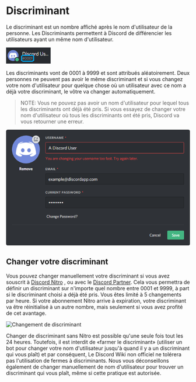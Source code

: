 <!-- TITLE: Discriminant -->
<!-- SUBTITLE: Information à propos des discriminants Discord -->

# Discriminant
Le discriminant est un nombre affiché après le nom d'utilisateur de la personne. Les Discriminants permettent à Discord de différencier les utilisateurs ayant un même nom d'utilisateur.

![Exemple de discriminant](/uploads/discriminator-example.png "Exemple de discriminant")

Les discriminants vont de 0001 à 9999 et sont attribués aléatoirement. Deux personnes ne peuvent pas avoir le même discriminant et si vous changez votre nom d'utilisateur pour quelque chose où un utilisateur avec ce nom a déjà votre discriminant, le vôtre va changer automatiquement.

 > NOTE: Vous ne pouvez pas avoir un nom d'utilisateur pour lequel tous les discriminants ont déjà été pris. Si vous essayez de changer votre nom d'utilisateur où tous les discriminants ont été pris, Discord va vous retourner une erreur.

![Changement de nom](/uploads/discriminator/usernamechange.png "Changement de nom")

## Changer votre discriminant
Vous pouvez changer manuellement votre discriminant si vous avez souscrit à [Discord Nitro](/nitro) , ou avec le [Discord Partner](/partner). Cela vous permettra de définir un discriminant sur n'importe quel nombre entre 0001 et 9999, à part si le discriminant choisi a déjà été pris. Vous êtes limité à 5 changements par heure. Si votre abonnement Nitro arrive à expiration, votre discriminant va être réinitialisé à un autre nombre, mais seulement si vous avez profité de cet avantage.

![Changement de discriminant](https://i.imgur.com/SuxuNHe.png "Changement de discriminant")


Changer de discriminant sans Nitro est possible qu'une seule fois tout les 24 heures. Toutefois, il est interdit de «farmer le discriminant» (utiliser un bot pour changer votre nom d'utilisateur jusqu'à quand il y a un discriminant qui vous plaît) et par conséquent, Le Discord Wiki non officiel ne tolérera pas l'utilisation de fermes à discriminants. Nous vous déconseillons également de changer manuellement de nom d'utilisateur pour trouver un discriminant qui vous plaît, même si cette pratique est autorisée. 
